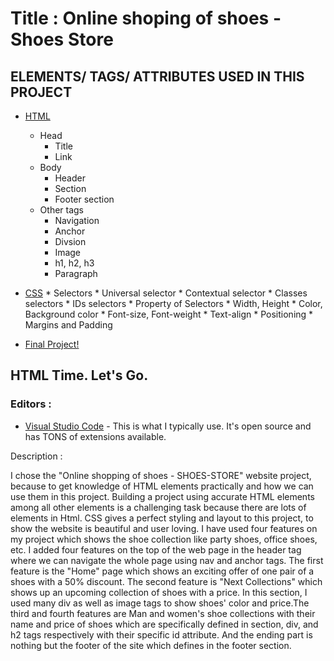 # Title : Online shoping of shoes - Shoes Store

## ELEMENTS/ TAGS/ ATTRIBUTES USED IN THIS PROJECT
 * [HTML](https://github.com/samikshajaiswal31/HTML---CSS-Mini-Project---HTML---CSS-Mini-Project---a5usok6x80x0/blob/master/index.html)
	* Head
	  * Title
	  * Link
	* Body
		* Header
		* Section
		* Footer section
	* Other tags
		* Navigation
		* Anchor
		* Divsion
		* Image
		* h1, h2, h3 
		* Paragraph
 * [CSS](https://github.com/samikshajaiswal31/HTML---CSS-Mini-Project---HTML---CSS-Mini-Project---a5usok6x80x0/blob/master/styles.css)
       *  Selectors 
                *  Universal selector 
                *  Contextual selector
                *  Classes selectors
                *  IDs selectors
       * Property of Selectors
	        * Width, Height
                * Color, Background color
		* Font-size, Font-weight
		* Text-align
		* Positioning
		* Margins and Padding
				
	
 * [Final Project!](https://github.com/samikshajaiswal31/HTML---CSS-Mini-Project---HTML---CSS-Mini-Project---a5usok6x80x0)

 
 
## HTML Time. Let's Go.

### Editors :  

* [Visual Studio Code](https://code.visualstudio.com/) - This is what I typically use. It's open source and has TONS of extensions available.

Description :
    
   I chose the "Online shopping of shoes - SHOES-STORE" website project, because to get knowledge of HTML elements practically and how we can use them in this project. Building a project using accurate HTML elements among all other elements is a challenging task because there are lots of elements in Html. 
CSS gives a perfect styling and layout to this project, to show the website is beautiful and user loving. 
   I have used four features on my project which shows the shoe collection like party shoes, office shoes, etc. I added four features on the top of the web page in the header tag where we can navigate the whole page using nav and anchor tags. The first feature is the "Home" page which shows an exciting offer of one pair of a shoes with a 50% discount. The second feature is "Next Collections" which  shows up an upcoming collection of shoes with a price. In this section, I used many div as well as image tags to show shoes' color and price.The third and fourth features are Man and women's shoe collections with their name and price of shoes which are specifically defined in section, div, and h2 tags respectively with their specific id attribute. And the ending part is nothing but the footer of  the site which defines in the footer section.


